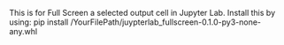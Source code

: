 This is for Full Screen a selected output cell in Jupyter Lab. Install this by using:
pip install /YourFilePath/juypterlab_fullscreen-0.1.0-py3-none-any.whl
